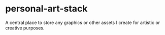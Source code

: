 # personal-art-stack
A central place to store any graphics or other assets I create for artistic or creative purposes.
